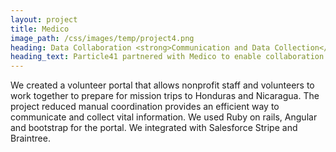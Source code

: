 ```yaml
---
layout: project
title: Medico
image_path: /css/images/temp/project4.png
heading: Data Collaboration <strong>Communication and Data Collection</strong>
heading_text: Particle41 partnered with Medico to enable collaboration between staff and volunteers.
---
```


<p>We created a volunteer portal that allows nonprofit staff and volunteers to work together to prepare for mission trips to Honduras and Nicaragua. The project reduced manual coordination provides an efficient way to communicate and collect vital information. We used Ruby on rails, Angular and bootstrap for the portal. We integrated with Salesforce Stripe and Braintree.</p>
